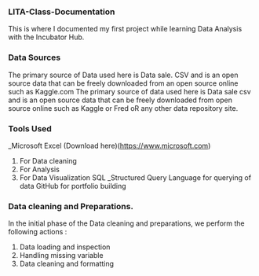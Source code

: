 ### LITA-Class-Documentation
This is where I documented my first project while learning Data Analysis with the Incubator Hub.

### Data Sources
The primary source of Data used here is Data sale. CSV and is an open source data that can be freely downloaded from an open source online such as Kaggle.com
The primary source of data used here is Data sale csv and is an open source data that can be freely downloaded from open source online such as Kaggle or Fred oR any other data repository site.

### Tools Used
_Microsoft Excel (Download here)(https://www.microsoft.com)
1. For Data cleaning
2. For Analysis
3. For Data Visualization
SQL _Structured Query Language for querying of data
GitHub for portfolio building
 
### Data cleaning and Preparations. 
In the initial phase of the Data cleaning and preparations, we perform the following actions :
1. Data loading and inspection
2. Handling missing variable
3. Data cleaning and formatting
   
